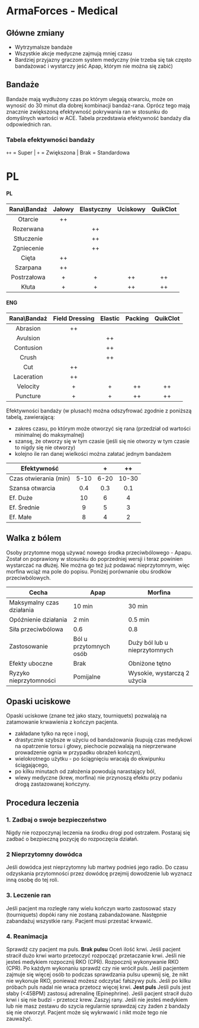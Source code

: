 # ArmaForces - Medical

## Główne zmiany

- Wytrzymalsze bandaże
- Wszystkie akcje medyczne zajmują mniej czasu
- Bardziej przyjazny graczom system medyczny (nie trzeba się tak często bandażować i wystarczy jeść Apap, którym nie można się zabić)

## Bandaże
Bandaże mają wydłużony czas po którym ulegają otwarciu, może on wynosić do 30 minut dla dobrej kombinacji bandaż-rana. Oprócz tego mają znacznie zwiększoną efektywność pokrywania ran w stosunku do domyślnych wartości w ACE. Tabela przedstawia efektywność bandaży dla odpowiednich ran.

### Tabela efektywności bandaży

`++` = Super | `+` = Zwiększona | Brak = Standardowa

# PL
#### PL
| Rana\Bandaż | Jałowy | Elastyczny | Uciskowy | QuikClot |
|:-----------:|:------:|:----------:|:--------:|:--------:|
|   Otarcie   |   ++   |            |          |          |
|  Rozerwana  |        |     ++     |          |          |
|  Stłuczenie |        |     ++     |          |          |
|  Zgniecenie |        |     ++     |          |          |
|    Cięta    |   ++   |            |          |          |
|   Szarpana  |   ++   |            |          |          |
| Postrzałowa |    +   |      +     |    ++    |    ++    |
|    Kłuta    |    +   |      +     |    ++    |    ++    |

#### ENG
| Rana\Bandaż | Field Dressing |  Elastic  |  Packing | QuikClot |
|:-----------:|:--------------:|:---------:|:--------:|:--------:|
|   Abrasion  |       ++       |           |          |          |
|  Avulsion   |                |     ++    |          |          |
|  Contusion  |                |     ++    |          |          |
|    Crush    |                |     ++    |          |          |
|     Cut     |       ++       |           |          |          |
|  Laceration |       ++       |           |          |          |
|   Velocity  |        +       |      +    |    ++    |    ++    |
|   Puncture  |        +       |      +    |    ++    |    ++    |

Efektywności bandaży (w plusach) można odszyfrować zgodnie z poniższą tabelą, zawierającą:

- zakres czasu, po którym może otworzyć się rana (przedział od wartości minimalnej do maksymalnej)
- szansę, że otworzy się w tym czasie (jeśli się nie otworzy w tym czasie to nigdy się nie otworzy)
- kolejno ile ran danej wielkości można załatać jednym bandażem

| Efektywność           |      | +    | ++    |
|-----------------------|:----:|:----:|:-----:|
| Czas otwierania (min) | 5-10 | 6-20 | 10-30 |
| Szansa otwarcia       | 0.4  | 0.3  | 0.1   |
| Ef. Duże              | 10   | 6    | 4     |
| Ef. Średnie           | 9    | 5    | 3     |
| Ef. Małe              | 8    | 4    | 2     |

## Walka z bólem

Osoby przytomne mogą używać nowego środka przeciwbólowego - Apapu. Został on poprawiony w stosunku do poprzedniej wersji i teraz powinien wystarczać na dłużej. Nie można go też już podawać nieprzytomnym, więc morfina wciąż ma pole do popisu. Poniżej porównanie obu środków przeciwbólowych.

| Cecha                     | Apap                   | Morfina                       |
|---------------------------|------------------------|-------------------------------|
| Maksymalny czas działania | 10 min                 | 30 min                        |
| Opóźnienie działania      | 2 min                  | 0.5 min                       |
| Siła przeciwbólowa        | 0.6                    | 0.8                           |
| Zastosowanie              | Ból u przytomnych osób | Duży ból lub u nieprzytomnych |
| Efekty uboczne            | Brak                   | Obniżone tętno                |
| Ryzyko nieprzytomności    | Pomijalne              | Wysokie, wystarczą 2 użycia   |

## Opaski uciskowe

Opaski uciskowe (znane też jako stazy, tourniquets) pozwalają na zatamowanie krwawienia z kończyn pacjenta.

- zakładane tylko na ręce i nogi,
- drastycznie szybsze w użyciu od bandażowania (kupują czas medykowi na opatrzenie torsu i głowy, piechocie pozwalają na nieprzerwane prowadzenie ognia w przypadku obrażeń kończyn),
- wielokrotnego użytku - po ściągnięciu wracają do ekwipunku ściągającego,
- po kilku minutach od założenia powodują narastający ból,
- wlewy medyczne (krew, morfina) nie przynoszą efektu przy podaniu drogą zastazowanej kończyny.

## Procedura leczenia

### 1. Zadbaj o swoje bezpieczeństwo
Nigdy nie rozpoczynaj leczenia na środku drogi pod ostrzałem. Postaraj się zadbać o bezpieczną pozycję do rozpoczęcia działań. 

### 2 Nieprzytomny dowódca
Jeśli dowódca jest nieprzytomny lub martwy podnieś jego radio. Do czasu odzyskania przytomności przez dowódcę przejmij dowodzenie lub wyznacz inną osobę do tej roli. 

### 3. Leczenie ran
Jeśli pacjent ma rozległe rany wielu kończyn warto zastosować stazy (tourniquets) dopóki rany nie zostaną zabandażowane. Następnie zabandażuj wszystkie rany. Pacjent musi przestać krwawić. 

### 4. Reanimacja
Sprawdź czy pacjent ma puls. 
**Brak pulsu**
Oceń ilość krwi. Jeśli pacjent stracił dużo krwi warto przetoczyć rozpocząć przetaczanie krwi. Jeśli nie jesteś medykiem rozpocznij RKO (CPR).
Rozpocznij wykonywanie RKO (CPR). Po każdym wykonaniu sprawdź czy nie wrócił puls. Jeśli pacjentem zajmuje się więcej osób to podczas sprawdzania pulsu upewnij się, że nikt nie wykonuje RKO, ponieważ możesz odczytać fałszywy puls. Jeśli po kilku próbach puls nadal nie wraca przetocz więcej krwi. 
**Jest puls**
Jeśli puls jest słaby (<45BPM) zastosuj adrenalinę (Epinephrine). 
Jeśli pacjent stracił dużo krwi i się nie budzi - przetocz krew.
Zaszyj rany. Jeśli nie jesteś medykiem lub nie masz zestawu do szycia regularnie sprawdzaj czy żaden z bandaży się nie otworzył. Pacjent może się wykrwawić i nikt może tego nie zauważyć. 
  